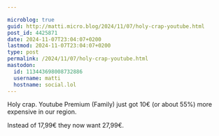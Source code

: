 ```yaml
---

microblog: true
guid: http://matti.micro.blog/2024/11/07/holy-crap-youtube.html
post_id: 4425871
date: 2024-11-07T23:04:07+0200
lastmod: 2024-11-07T23:04:07+0200
type: post
permalink: /2024/11/07/holy-crap-youtube.html
mastodon:
  id: 113443698008732886
  username: matti
  hostname: social.lol
---
```

Holy crap. Youtube Premium (Family) just got 10€ (or about 55%) more expensive in our region.

Instead of 17,99€ they now want 27,99€.
